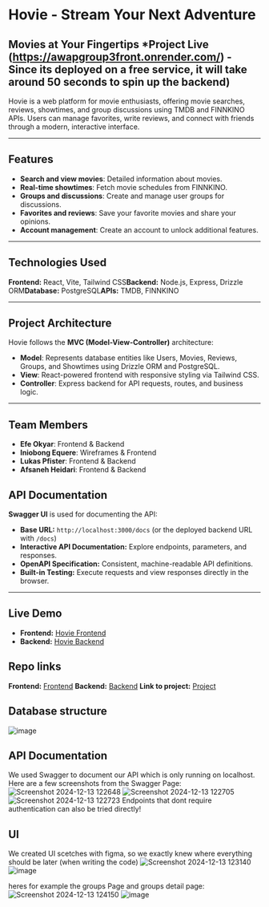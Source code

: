 # Hovie - Stream Your Next Adventure

## Movies at Your Fingertips *Project Live (https://awapgroup3front.onrender.com/) - Since its deployed on a free service, it will take around 50 seconds to spin up the backend)

Hovie is a web platform for movie enthusiasts, offering movie searches, reviews, showtimes, and group discussions using TMDB and FINNKINO APIs. Users can manage favorites, write reviews, and connect with friends through a modern, interactive interface.

---

## Features

- **Search and view movies**: Detailed information about movies.
- **Real-time showtimes**: Fetch movie schedules from FINNKINO.
- **Groups and discussions**: Create and manage user groups for discussions.
- **Favorites and reviews**: Save your favorite movies and share your opinions.
- **Account management**: Create an account to unlock additional features.

---

## Technologies Used

**Frontend:** React, Vite, Tailwind CSS**Backend:** Node.js, Express, Drizzle ORM**Database:** PostgreSQL**APIs:** TMDB, FINNKINO

---

## Project Architecture

Hovie follows the **MVC (Model-View-Controller)** architecture:

- **Model**: Represents database entities like Users, Movies, Reviews, Groups, and Showtimes using Drizzle ORM and PostgreSQL.
- **View**: React-powered frontend with responsive styling via Tailwind CSS.
- **Controller**: Express backend for API requests, routes, and business logic.

---

## Team Members

- **Efe Okyar**: Frontend & Backend
- **Iniobong Equere**: Wireframes & Frontend
- **Lukas Pfister**: Frontend & Backend
- **Afsaneh Heidari**: Frontend & Backend


## API Documentation

**Swagger UI** is used for documenting the API:

- **Base URL:** `http://localhost:3000/docs` (or the deployed backend URL with `/docs`)
- **Interactive API Documentation:** Explore endpoints, parameters, and responses.
- **OpenAPI Specification:** Consistent, machine-readable API definitions.
- **Built-in Testing:** Execute requests and view responses directly in the browser.

---

## Live Demo

- **Frontend:** [Hovie Frontend](https://awapgroup3front.onrender.com/)
- **Backend:** [Hovie Backend](https://awapgroup3.onrender.com/)


## Repo links
**Frontend:** [Frontend](https://github.com/AWAP-Group3/Frontend)
**Backend:** [Backend](https://github.com/AWAP-Group3/Backend)
**Link to project:** [Project](https://github.com/orgs/AWAP-Group3/projects/1/views/1)

## Database structure
![image](https://github.com/user-attachments/assets/fa1fa575-8917-41ce-b80f-5d24f674ba63)

## API Documentation
We used Swagger to document our API which is only running on localhost. Here are a few screenshots from the Swagger Page:
![Screenshot 2024-12-13 122648](https://github.com/user-attachments/assets/2b8f7363-aa7b-4f68-b598-89556276092c)
![Screenshot 2024-12-13 122705](https://github.com/user-attachments/assets/5fb2feb2-43c2-4e78-8bb1-e2a6913d9787)
![Screenshot 2024-12-13 122723](https://github.com/user-attachments/assets/bd4da665-87b6-4059-9a7e-213eab7cd53c)
Endpoints that dont require authentication can also be tried directly!

## UI
We created UI scetches with figma, so we exactly knew where everything should be later (when writing the code)
![Screenshot 2024-12-13 123140](https://github.com/user-attachments/assets/8e9897e7-bc9e-4df3-a748-58218ddaa13b)
![image](https://github.com/user-attachments/assets/21d9ea49-5965-4204-92b5-e5e890cb0f0f)

heres for example the groups Page and groups detail page:
![Screenshot 2024-12-13 124150](https://github.com/user-attachments/assets/c78cafd7-6d52-4593-82e4-c8e18bd926e7)
![image](https://github.com/user-attachments/assets/c3780d1d-1e5e-4255-83dc-43e14e69ed1b)


